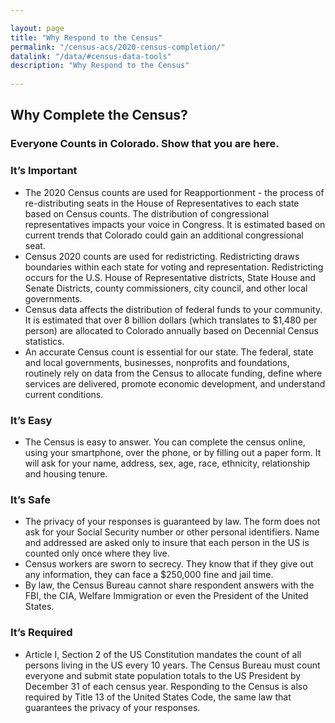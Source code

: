 ```yaml
---

layout: page
title: "Why Respond to the Census"
permalink: "/census-acs/2020-census-completion/"
datalink: "/data/#census-data-tools"
description: "Why Respond to the Census"
    
---
```


## Why Complete the Census?

### Everyone Counts in Colorado.  Show that you are here.

### It’s Important
* The 2020 Census counts are used for Reapportionment - the process of re-distributing seats in the House of Representatives to each state based on Census counts. The distribution of congressional representatives impacts your voice in Congress.  It is estimated based on current trends that Colorado could gain an additional congressional seat.
*	Census 2020 counts are used for redistricting.  Redistricting draws boundaries within each state for voting and representation.  Redistricting occurs for the U.S. House of Representative districts, State House and Senate Districts, county commissioners, city council, and other local governments.
*	Census data affects the distribution of federal funds to your community.  It is estimated that over 8 billion dollars (which translates to $1,480 per person) are allocated to Colorado annually based on Decennial Census statistics.  
*	An accurate Census count is essential for our state. The federal, state and local governments, businesses, nonprofits and foundations, routinely rely on data from the Census to allocate funding, define where services are delivered, promote economic development, and understand current conditions.

### It’s Easy 
*	The Census is easy to answer.  You can complete the census online, using your smartphone, over the phone, or by filling out a paper form.  It will ask for your name, address, sex, age, race, ethnicity, relationship and housing tenure. 

### It’s Safe
*	The privacy of your responses is guaranteed by law.  The form does not ask for your Social Security number or other personal identifiers.  Name and addressed are asked only to insure that each person in the US is counted only once where they live.  
*	Census workers are sworn to secrecy. They know that if they give out any information, they can face a $250,000 fine and jail time.
*	By law, the Census Bureau cannot share respondent answers with the FBI, the CIA, Welfare Immigration or even the President of the United States.

### It’s Required
*	Article I, Section 2 of the US Constitution mandates the count of all persons living in the US every 10 years.  The Census Bureau must count everyone and submit state population totals to the US President by December 31 of each census year.  Responding to the Census is also required by Title 13 of the United States Code, the same law that guarantees the privacy of your responses. 


